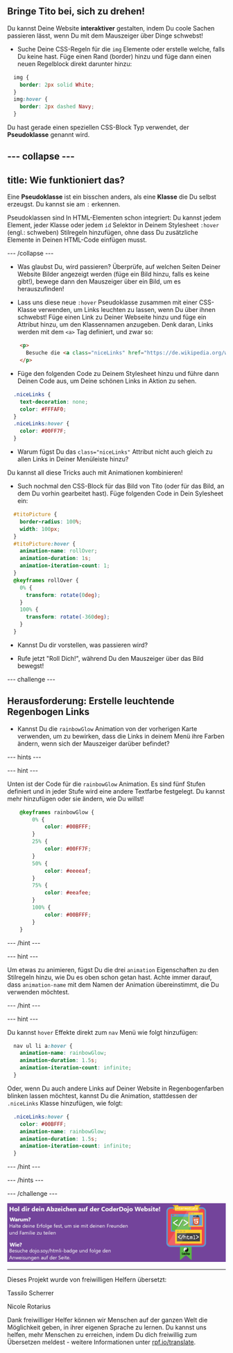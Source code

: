 ## Bringe Tito bei, sich zu drehen!

Du kannst Deine Website **interaktiver** gestalten, indem Du coole Sachen passieren lässt, wenn Du mit dem Mauszeiger über Dinge schwebst!

+ Suche Deine CSS-Regeln für die `img` Elemente oder erstelle welche, falls Du keine hast. Füge einen Rand (border) hinzu und füge dann einen neuen Regelblock direkt darunter hinzu:

```css
  img {
    border: 2px solid White;
  }
  img:hover {
    border: 2px dashed Navy;
  }
```

Du hast gerade einen speziellen CSS-Block Typ verwendet, der **Pseudoklasse** genannt wird.

--- collapse ---
---
title: Wie funktioniert das?
---

Eine **Pseudoklasse** ist ein bisschen anders, als eine **Klasse** die Du selbst erzeugst. Du kannst sie am `:` erkennen.

Pseudoklassen sind In HTML-Elementen schon integriert: Du kannst jedem Element, jeder Klasse oder jedem `id` Selektor in Deinem Stylesheet `:hover` (engl.: schweben) Stilregeln hinzufügen, ohne dass Du zusätzliche Elemente in Deinen HTML-Code einfügen musst.

--- /collapse ---

+ Was glaubst Du, wird passieren? Überprüfe, auf welchen Seiten Deiner Website Bilder angezeigt werden (füge ein Bild hinzu, falls es keine gibt!), bewege dann den Mauszeiger über ein Bild, um es herauszufinden!

+ Lass uns diese neue `:hover` Pseudoklasse zusammen mit einer CSS-Klasse verwenden, um Links leuchten zu lassen, wenn Du über ihnen schwebst! Füge einen Link zu Deiner Webseite hinzu und füge ein Attribut hinzu, um den Klassennamen anzugeben. Denk daran, Links werden mit dem `<a>` Tag definiert, und zwar so:

```html
    <p>
      Besuche die <a class="niceLinks" href="https://de.wikipedia.org/wiki/Irland">Wikipedia-Seite</a> um noch mehr über Irland zu erfahren!
    </p>
```

+ Füge den folgenden Code zu Deinem Stylesheet hinzu und führe dann Deinen Code aus, um Deine schönen Links in Aktion zu sehen.

```css
  .niceLinks {
    text-decoration: none;
    color: #FFFAF0;
  }
  .niceLinks:hover {
    color: #00FF7F;
  }
```

+ Warum fügst Du das `class="niceLinks"` Attribut nicht auch gleich zu allen Links in Deiner Menüleiste hinzu?

Du kannst all diese Tricks auch mit Animationen kombinieren!

+ Such nochmal den CSS-Block für das Bild von Tito (oder für das Bild, an dem Du vorhin gearbeitet hast). Füge folgenden Code in Dein Sylesheet ein:

```css
  #titoPicture {
    border-radius: 100%;
    width: 100px;
  }
  #titoPicture:hover {
    animation-name: rollOver;
    animation-duration: 1s;
    animation-iteration-count: 1;
  }
  @keyframes rollOver {
    0% {
      transform: rotate(0deg);
    }
    100% {
      transform: rotate(-360deg);
    }
  }
```

+ Kannst Du dir vorstellen, was passieren wird?

+ Rufe jetzt "Roll Dich!", während Du den Mauszeiger über das Bild bewegst!

--- challenge ---

## Herausforderung: Erstelle leuchtende Regenbogen Links

+ Kannst Du die `rainbowGlow` Animation von der vorherigen Karte verwenden, um zu bewirken, dass die Links in deinem Menü ihre Farben ändern, wenn sich der Mauszeiger darüber befindet?

--- hints ---


--- hint ---

Unten ist der Code für die `rainbowGlow` Animation. Es sind fünf Stufen definiert und in jeder Stufe wird eine andere Textfarbe festgelegt. Du kannst mehr hinzufügen oder sie ändern, wie Du willst!

```css
    @keyframes rainbowGlow {
        0% {
            color: #00BFFF;
        }
        25% {
            color: #00FF7F;
        }
        50% {
            color: #eeeeaf;
        }
        75% {
            color: #eeafee;
        }
        100% {
            color: #00BFFF;
        }
    }
```

--- /hint ---

--- hint ---

Um etwas zu animieren, fügst Du die drei `animation` Eigenschaften zu den Stilregeln hinzu, wie Du es oben schon getan hast. Achte immer darauf, dass `animation-name` mit dem Namen der Animation übereinstimmt, die Du verwenden möchtest.

--- /hint ---

--- hint ---

Du kannst `hover` Effekte direkt zum `nav` Menü wie folgt hinzufügen:

```css
  nav ul li a:hover {
    animation-name: rainbowGlow;
    animation-duration: 1.5s;
    animation-iteration-count: infinite;
  }
```

Oder, wenn Du auch andere Links auf Deiner Website in Regenbogenfarben blinken lassen möchtest, kannst Du die Animation, stattdessen der `.niceLinks` Klasse hinzufügen, wie folgt:

```css
  .niceLinks:hover {
    color: #00BFFF;
    animation-name: rainbowGlow;
    animation-duration: 1.5s;
    animation-iteration-count: infinite;
  }
```

--- /hint ---

--- /hints ---

--- /challenge ---

![](images/badge-footer-image-html-intermed.png)


***
Dieses Projekt wurde von freiwilligen Helfern übersetzt:

Tassilo Scherrer

Nicole Rotarius

Dank freiwilliger Helfer können wir Menschen auf der ganzen Welt die Möglichkeit geben, in ihrer eigenen Sprache zu lernen. Du kannst uns helfen, mehr Menschen zu erreichen, indem Du dich freiwillig zum Übersetzen meldest - weitere Informationen unter [rpf.io/translate](https://rpf.io/translate).